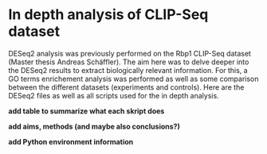 # In depth analysis of CLIP-Seq dataset

DESeq2 analysis was previously performed on the Rbp1 CLIP-Seq dataset (Master thesis Andreas Schäffler). The aim here was to delve deeper into the DESeq2 results to extract biologically relevant information. For this, a GO terms enrichement analysis was performed as well as some comparison between the different datasets (experiments and controls).
Here are the DESeq2 files as well as all scripts used for the in depth analysis.

**add table to summarize what each skript does**

**add aims, methods (and maybe also conclusions?)**

**add Python environment information**